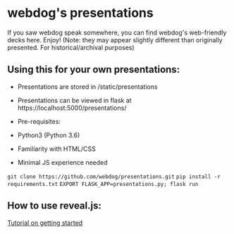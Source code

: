 # webdog's presentations

If you saw webdog speak somewhere, you can find webdog's web-friendly decks here. Enjoy! (Note: they may appear slightly different than originally presented. For historical/archival purposes)

## Using this for your own presentations:

* Presentations are stored in /static/presentations
* Presentations can be viewed in flask at https://localhost:5000/presentations/<yourslides>

* Pre-requisites:
 * Python3 (Python 3.6)
 * Familiarity with HTML/CSS
 * Minimal JS experience needed

`git clone https://github.com/webdog/presentations.git`
`pip install -r requirements.txt`
`EXPORT FLASK_APP=presentations.py; flask run`

## How to use reveal.js:
[Tutorial on getting started](https://www.noupe.com/development/presentations-with-reveal-js-html5-better-than-powerpoint-72609.html)


